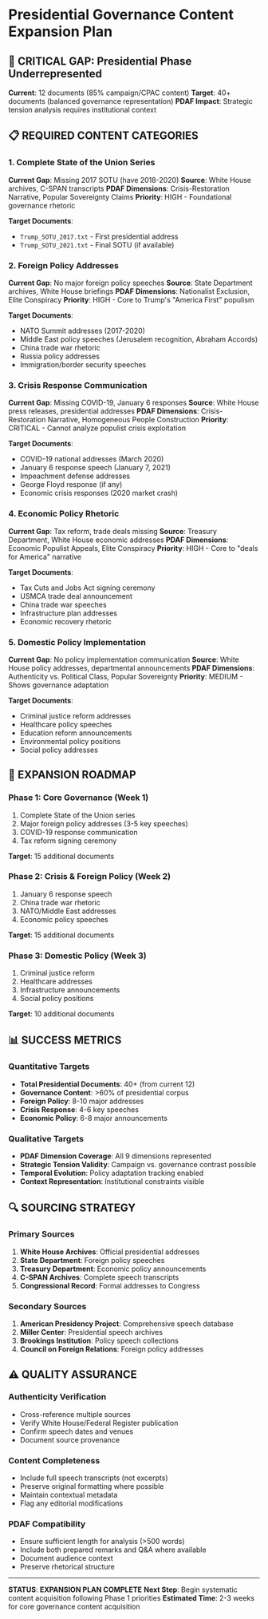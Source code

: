 # Presidential Governance Content Expansion Plan

## 🎯 CRITICAL GAP: Presidential Phase Underrepresented
**Current**: 12 documents (85% campaign/CPAC content)
**Target**: 40+ documents (balanced governance representation)
**PDAF Impact**: Strategic tension analysis requires institutional context

## 📋 REQUIRED CONTENT CATEGORIES

### **1. Complete State of the Union Series**
**Current Gap**: Missing 2017 SOTU (have 2018-2020)
**Source**: White House archives, C-SPAN transcripts
**PDAF Dimensions**: Crisis-Restoration Narrative, Popular Sovereignty Claims
**Priority**: HIGH - Foundational governance rhetoric

**Target Documents**:
- `Trump_SOTU_2017.txt` - First presidential address
- `Trump_SOTU_2021.txt` - Final SOTU (if available)

### **2. Foreign Policy Addresses**
**Current Gap**: No major foreign policy speeches
**Source**: State Department archives, White House briefings
**PDAF Dimensions**: Nationalist Exclusion, Elite Conspiracy
**Priority**: HIGH - Core to Trump's "America First" populism

**Target Documents**:
- NATO Summit addresses (2017-2020)
- Middle East policy speeches (Jerusalem recognition, Abraham Accords)
- China trade war rhetoric
- Russia policy addresses
- Immigration/border security speeches

### **3. Crisis Response Communication**
**Current Gap**: Missing COVID-19, January 6 responses
**Source**: White House press releases, presidential addresses
**PDAF Dimensions**: Crisis-Restoration Narrative, Homogeneous People Construction
**Priority**: CRITICAL - Cannot analyze populist crisis exploitation

**Target Documents**:
- COVID-19 national addresses (March 2020)
- January 6 response speech (January 7, 2021)
- Impeachment defense addresses
- George Floyd response (if any)
- Economic crisis responses (2020 market crash)

### **4. Economic Policy Rhetoric**
**Current Gap**: Tax reform, trade deals missing
**Source**: Treasury Department, White House economic addresses
**PDAF Dimensions**: Economic Populist Appeals, Elite Conspiracy
**Priority**: HIGH - Core to "deals for America" narrative

**Target Documents**:
- Tax Cuts and Jobs Act signing ceremony
- USMCA trade deal announcement
- China trade war speeches
- Infrastructure plan addresses
- Economic recovery rhetoric

### **5. Domestic Policy Implementation**
**Current Gap**: No policy implementation communication
**Source**: White House policy addresses, departmental announcements
**PDAF Dimensions**: Authenticity vs. Political Class, Popular Sovereignty
**Priority**: MEDIUM - Shows governance adaptation

**Target Documents**:
- Criminal justice reform addresses
- Healthcare policy speeches
- Education reform announcements
- Environmental policy positions
- Social policy addresses

## 🎯 EXPANSION ROADMAP

### **Phase 1: Core Governance (Week 1)**
1. Complete State of the Union series
2. Major foreign policy addresses (3-5 key speeches)
3. COVID-19 response communication
4. Tax reform signing ceremony

**Target**: 15 additional documents

### **Phase 2: Crisis & Foreign Policy (Week 2)**
1. January 6 response speech
2. China trade war rhetoric
3. NATO/Middle East addresses
4. Economic policy speeches

**Target**: 15 additional documents

### **Phase 3: Domestic Policy (Week 3)**
1. Criminal justice reform
2. Healthcare addresses
3. Infrastructure announcements
4. Social policy positions

**Target**: 10 additional documents

## 📊 SUCCESS METRICS

### **Quantitative Targets**
- **Total Presidential Documents**: 40+ (from current 12)
- **Governance Content**: >60% of presidential corpus
- **Foreign Policy**: 8-10 major addresses
- **Crisis Response**: 4-6 key speeches
- **Economic Policy**: 6-8 major announcements

### **Qualitative Targets**
- **PDAF Dimension Coverage**: All 9 dimensions represented
- **Strategic Tension Validity**: Campaign vs. governance contrast possible
- **Temporal Evolution**: Policy adaptation tracking enabled
- **Context Representation**: Institutional constraints visible

## 🔍 SOURCING STRATEGY

### **Primary Sources**
1. **White House Archives**: Official presidential addresses
2. **State Department**: Foreign policy speeches
3. **Treasury Department**: Economic policy announcements
4. **C-SPAN Archives**: Complete speech transcripts
5. **Congressional Record**: Formal addresses to Congress

### **Secondary Sources**
1. **American Presidency Project**: Comprehensive speech database
2. **Miller Center**: Presidential speech archives
3. **Brookings Institution**: Policy speech collections
4. **Council on Foreign Relations**: Foreign policy addresses

## ⚠️ QUALITY ASSURANCE

### **Authenticity Verification**
- Cross-reference multiple sources
- Verify White House/Federal Register publication
- Confirm speech dates and venues
- Document source provenance

### **Content Completeness**
- Include full speech transcripts (not excerpts)
- Preserve original formatting where possible
- Maintain contextual metadata
- Flag any editorial modifications

### **PDAF Compatibility**
- Ensure sufficient length for analysis (>500 words)
- Include both prepared remarks and Q&A where available
- Document audience context
- Preserve rhetorical structure

---

**STATUS**: **EXPANSION PLAN COMPLETE**
**Next Step**: Begin systematic content acquisition following Phase 1 priorities
**Estimated Time**: 2-3 weeks for core governance content acquisition
